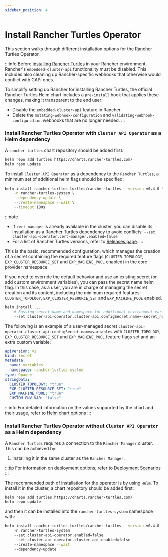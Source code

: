 ```yaml
---
sidebar_position: 4
---
```


# Install Rancher Turtles Operator

This section walks through different installation options for the Rancher Turtles Operator.

:::info
Before [installing Rancher Turtles](#install-rancher-turtles-operator-with-cluster-api-operator-as-a-helm-dependency) in your Rancher environment, Rancher's `embedded-cluster-api` functionality must be disabled. This includes also cleaning up Rancher-specific webhooks that otherwise would conflict with CAPI ones.

To simplify setting up Rancher for installing Rancher Turtles, the official Rancher Turtles Helm chart includes a `pre-install` hook that applies these changes, making it transparent to the end user:
- Disable the `embedded-cluster-api` feature in Rancher.
- Delete the `mutating-webhook-configuration` and `validating-webhook-configuration` webhooks that are no longer needed.
:::

### Install Rancher Turtles Operator with `Cluster API Operator` as a Helm dependency

A `rancher-turtles` chart repository should be added first:

```bash
helm repo add turtles https://charts.rancher-turtles.com/
helm repo update
```

To install `Cluster API Operator` as a dependency to the `Rancher Turtles`, a minimum set of additional helm flags should be specified:

```bash
helm install rancher-turtles turtles/rancher-turtles --version v0.4.0 \
    -n rancher-turtles-system \
    --dependency-update \
    --create-namespace --wait \
    --timeout 180s
```

:::note
- If `cert-manager` is already available in the cluster, you can disable its installation as a Rancher Turtles dependency to avoid conflicts:
`--set cluster-api-operator.cert-manager.enabled=false`
- For a list of Rancher Turtles versions, refer to [Releases page](https://github.com/rancher-sandbox/rancher-turtles/releases).
:::

This is the basic, recommended configuration, which manages the creation of a secret containing the required feature flags (`CLUSTER_TOPOLOGY`, `EXP_CLUSTER_RESOURCE_SET` and `EXP_MACHINE_POOL` enabled) in the core provider namespace.

If you need to override the default behavior and use an existing secret (or add custom environment variables), you can pass the secret name helm flag. In this case, as a user, you are in charge of managing the secret creation and its content, including the minimum required features: `CLUSTER_TOPOLOGY`, `EXP_CLUSTER_RESOURCE_SET` and `EXP_MACHINE_POOL` enabled.

```bash
helm install ...
    # Passing secret name and namespace for additional environment variables
    --set cluster-api-operator.cluster-api.configSecret.name=<secret_name>
```

The following is an example of a user-managed secret `cluster-api-operator.cluster-api.configSecret.name=variables` with `CLUSTER_TOPOLOGY`, `EXP_CLUSTER_RESOURCE_SET` and `EXP_MACHINE_POOL` feature flags set and an extra custom variable:

```yaml title="secret.yaml"
apiVersion: v1
kind: Secret
metadata:
  name: variables
  namespace: rancher-turtles-system
type: Opaque
stringData:
  CLUSTER_TOPOLOGY: "true"
  EXP_CLUSTER_RESOURCE_SET: "true"
  EXP_MACHINE_POOL: "true"
  CUSTOM_ENV_VAR: "false"
```

:::info
For detailed information on the values supported by the chart and their usage, refer to [Helm chart options](../reference-guides/rancher-turtles-chart/values)
:::

### Install Rancher Turtles Operator without `Cluster API Operator` as a Helm dependency

A `Rancher Turtles` requires a connection to the `Rancher Manager` cluster. This can be achieved by:

1. Installing it in the same cluster as the `Rancher Manager`.

:::tip
For information on deployment options, refer to [Deployment Scenarios](../reference-guides/architecture/deployment)
:::

The recommended path of installation for the operator is by using `Helm`. To install it in the cluster, a chart repository should be added first:

```bash
helm repo add turtles https://charts.rancher-turtles.com/
helm repo update
```
and then it can be installed into the `rancher-turtles-system` namespace with:

```bash
helm install rancher-turtles turtles/rancher-turtles --version v0.4.0
    -n rancher-turtles-system
    --set cluster-api-operator.enabled=false
    --set cluster-api-operator.cluster-api.enabled=false
    --create-namespace --wait
    --dependency-update
```

